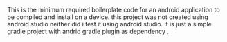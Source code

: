 This is the minimum required boilerplate code for an android application to be compiled and install on a device.
this project was not created using android studio neither did i test it using android studio.
it is just a simple gradle project with andrid gradle plugin as dependency .
